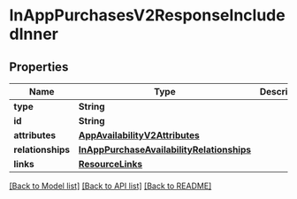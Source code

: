 # InAppPurchasesV2ResponseIncludedInner

## Properties
Name | Type | Description | Notes
------------ | ------------- | ------------- | -------------
**type** | **String** |  | 
**id** | **String** |  | 
**attributes** | [**AppAvailabilityV2Attributes**](AppAvailabilityV2Attributes.md) |  | [optional] 
**relationships** | [**InAppPurchaseAvailabilityRelationships**](InAppPurchaseAvailabilityRelationships.md) |  | [optional] 
**links** | [**ResourceLinks**](ResourceLinks.md) |  | [optional] 

[[Back to Model list]](../README.md#documentation-for-models) [[Back to API list]](../README.md#documentation-for-api-endpoints) [[Back to README]](../README.md)


